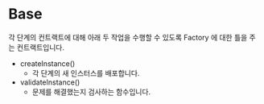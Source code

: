 # Base

각 단계의 컨트랙트에 대해 아래 두 작업을 수행할 수 있도록 Factory 에 대한 틀을 주는 컨트랙트입니다.

- createInstance()
    - 각 단계의 새 인스터스를 배포합니다.
- validateInstance()
    - 문제를 해결했는지 검사하는 함수입니다.
